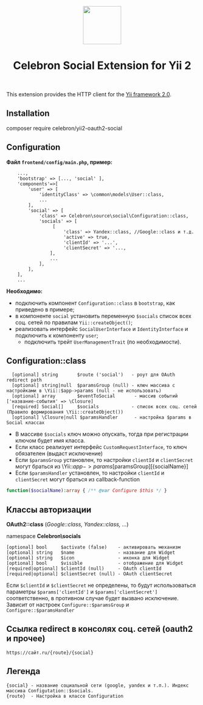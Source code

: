 <p align="center">
    <a href="https://github.com/yiisoft" target="_blank">
        <img src="https://avatars0.githubusercontent.com/u/993323" height="100px">
    </a>
    <h1 align="center">Celebron Social Extension for Yii 2</h1>
    <br/>
</p>

This extension provides the HTTP client for the [Yii framework 2.0](http://www.yiiframework.com).

## Installation
 composer require celebron/yii2-oauth2-social
## Configuration

__Файл `frontend/config/main.php`, пример:__

```
    ...,
    'bootstrap' => [..., 'social' ],
    'components'=>[
        'user' => [
            'identityClass' => \common\models\User::class,
            ...
        ],
        'social' => [
            'class' => Celebron\source\social\Configuration::class,
            'socials' => [
                 [
                     'class' => Yandex::class, //Google::class и т.д.
                     'active' => true,
                     'clientId' => '...',
                     'clientSecret' => '...,
                ],
                ...  
            ],  
        ],
    ],
    ...
```
__Необходимо:__
- подключить компонент `Configuration::class` в `bootstrap`, как приведено в примере;
- в компоненте `social` установить переменную `$socials` список всех соц. сетей по правилам `Yii::createObject()`;
- реализовать интерфейс `SocialUserInterface` и `IdentityInterface` и подключить к компоненту `user`;
    - подключить трейт `UserManagementTrait` (по необходимости).

## Configuration::class

      [optional] string       $route ('social')   - роут для OAuth redirect path
      [optional] string|null  $paramsGroup (null) - ключ массива с настройками в \Yii::$app->params (null - не использовать)
      [optional] array        $eventToSocial       - массив событий ['название-события' => \Closure]
      [required] Social[]     $socials            - список всех соц. сетей (Правило формирования \Yii::createObject())
      [optional] \Closure|null $paramsHandler      - настройка $params в Social классах

- В массиве `$socials` ключ можно опускать, тогда при регистрации ключом будет имя класса.
- Если класс реализует интерфейс `CustomRequestInterface`, то ключ обязателен (выдаст исключение)
- Если `$paramsGroup` установлен, то настройки `clientId` и `clientSecret` могут браться из \Yii::$app->params[$paramsGroup][{socialName}]
- Если `$paramsHandler` установлен, то настройки `clientId` и `clientSecret` могут браться из callback-function
```php 
function($socialName):array { /** @var Configure $this */ }
```

## Классы авторизации
__OAuth2::class__ (_Google::class, Yandex::class, ..._)

namespace __Celebron\socials__

    [optional] bool     $activate (false)    - активировать механизм
    [optional] string   $name                - название для Widget
    [optional] string   $icon                - иконка для Widget
    [optional] bool     $visible             - отображение для Widget
    [required|optional] $clientId (null)     - OAuth clientId
    [required|optional] $clientSecret (null) - OAuth clientSecret

Если `$clientId` и `$clientSecret` не определены, то будут использоваться параметры
`$params['clientId']` и `$params['clientSecret']` соответственно, в противном случае будет вызвано исключение.
Зависит от настроек `Configure::$paramsGroup` и `Configure::$paramsHandler`

## Ссылка redirect в консолях соц. сетей (oauth2 и прочее)
    https://сайт.ru/{route}/{social}
## Легенда
    {social} - название социальной сети (google, yandex и т.п.). Индекс массива Сonfigutation::$socials.
    {route}  - Настройка в классе Configuration

